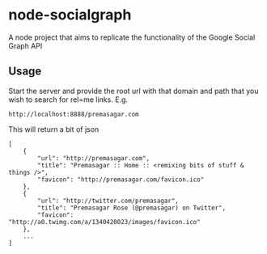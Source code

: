 node-socialgraph
================

A node project that aims to replicate the functionality of the Google Social Graph API

Usage
----------------

Start the server and provide the root url with that domain and path that you wish to search for rel=me links. E.g.

	http://localhost:8888/premasagar.com

This will return a bit of json

	[
	    {
	        "url": "http://premasagar.com",
	        "title": "Premasagar :: Home :: <remixing bits of stuff & things />",
	        "favicon": "http://premasagar.com/favicon.ico"
	    },
	    {
	        "url": "http://twitter.com/premasagar",
	        "title": "Premasagar Rose (@premasagar) on Twitter",
	        "favicon": "http://a0.twimg.com/a/1340420023/images/favicon.ico"
	    },
	    ...
	]
